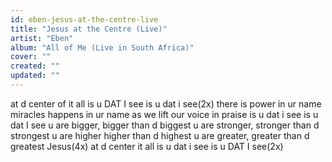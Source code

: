 ```yaml
---
id: eben-jesus-at-the-centre-live
title: "Jesus at the Centre (Live)"
artist: "Eben"
album: "All of Me (Live in South Africa)"
cover: ""
created: ""
updated: ""
---
```


at d center of it all is u DAT I see is u dat i see(2x)  there is power in ur name miracles happens  in ur name as we lift our voice in praise is u dat i see is u dat I see
u are bigger, bigger than d biggest
u are stronger, stronger than d strongest
u are higher higher than d highest
u are greater, greater than d greatest
Jesus(4x)
at d center it all is u dat i see is u DAT I see(2x)